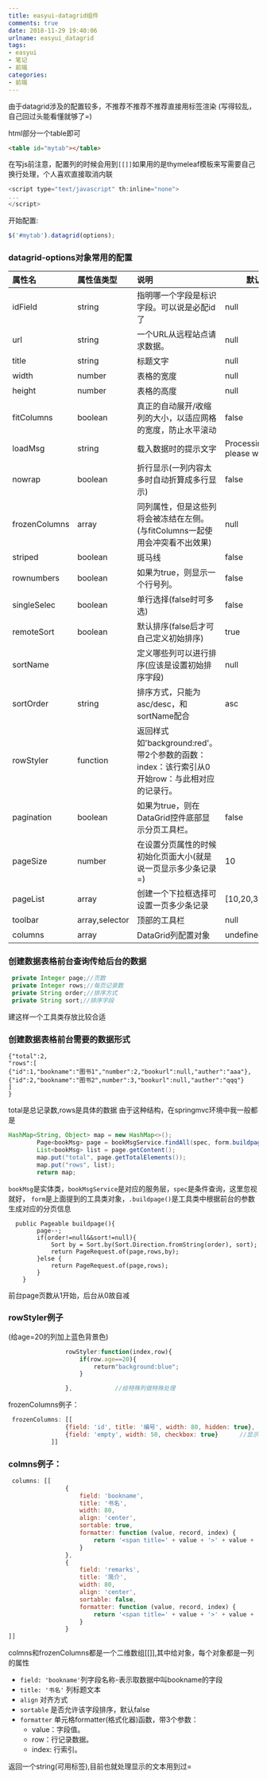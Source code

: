 ```yaml
---
title: easyui-datagrid组件
comments: true
date: 2018-11-29 19:40:06
urlname: easyui_datagrid
tags:
- easyui
- 笔记
- 前端
categories:
- 前端
---
```



由于datagrid涉及的配置较多，不推荐不推荐不推荐直接用标签渲染
(写得较乱，自己回过头能看懂就够了=)

html部分一个table即可
```html
<table id="mytab"></table>
```

在写js前注意，配置列的时候会用到`[[]]`如果用的是thymeleaf模板来写需要自己换行处理，个人喜欢直接取消内联
```javascript
<script type="text/javascript" th:inline="none">
...
</script>
```

开始配置:
```javascript
$('#mytab').datagrid(options);
```

### datagrid-options对象常用的配置

| 属性名 | 属性值类型 | 说明 | 默认值 |
| :--- | :----- | :------ | --- |
| idField | string | 指明哪一个字段是标识字段。可以说是必配id了 | null |
| url | string | 一个URL从远程站点请求数据。 | null |
| title | string | 标题文字 | null |
| width | number | 表格的宽度 | null |
| height |  number | 表格的高度 | null |
| fitColumns | boolean |  真正的自动展开/收缩列的大小，以适应网格的宽度，防止水平滚动 | false |
| loadMsg | string | 载入数据时的提示文字 | Processing, please wait … |
| nowrap | boolean | 折行显示(一列内容太多时自动折算成多行显示) | false |
| frozenColumns | array | 同列属性，但是这些列将会被冻结在左侧。(与fitColumns一起使用会冲突看不出效果) | null |
| striped | boolean | 斑马线 | false |
| rownumbers | boolean | 如果为true，则显示一个行号列。 | false |
| singleSelec | boolean | 单行选择(false时可多选) | false |
| remoteSort | boolean | 默认排序(false后才可自己定义初始排序) | true |
| sortName |  | 定义哪些列可以进行排序(应该是设置初始排序字段) | null |
| sortOrder | string | 排序方式，只能为asc/desc，和sortName配合 | asc |
| rowStyler | function | 返回样式如'background:red'。带2个参数的函数：index：该行索引从0开始row：与此相对应的记录行。 |  |
| pagination | boolean | 如果为true，则在DataGrid控件底部显示分页工具栏。 | false |
| pageSize | number | 在设置分页属性的时候初始化页面大小(就是说一页显示多少条记录=) | 10 |
| pageList | array | 创建一个下拉框选择可设置一页多少条记录 | [10,20,30,40,50] |
| toolbar |array,selector  | 顶部的工具栏 | null |
| columns | array | DataGrid列配置对象 | undefined |


### 创建数据表格前台查询传给后台的数据

```java
 private Integer page;//页数
 private Integer rows;//每页记录数
 private String order;//排序方式
 private String sort;//排序字段
```
建这样一个工具类存放比较合适

### 创建数据表格前台需要的数据形式

```
{"total":2,
"rows":[
{"id":1,"bookname":"图书1","number":2,"bookurl":null,"auther":"aaa"},
{"id":2,"bookname":"图书2",number":3,"bookurl":null,"auther":"qqq"}
]
}
```
total是总记录数,rows是具体的数据
由于这种结构，在springmvc环境中我一般都是
```java
HashMap<String, Object> map = new HashMap<>();
        Page<bookMsg> page = bookMsgService.findAll(spec, form.buildpage());
        List<bookMsg> list = page.getContent();
        map.put("total", page.getTotalElements());
        map.put("rows", list);
        return map;
```
`bookMsg`是实体类，`bookMsgService`是对应的服务层，`spec`是条件查询，这里忽视就好，
`form`是上面提到的工具类对象，`.buildpage()`是工具类中根据前台的参数生成对应的分页信息

```
  public Pageable buildpage(){
        page--;
        if(order!=null&&sort!=null){
            Sort by = Sort.by(Sort.Direction.fromString(order), sort);
            return PageRequest.of(page,rows,by);
        }else {
            return PageRequest.of(page,rows);
        }
    }
```
前台page页数从1开始，后台从0故自减



### rowStyler例子
(给age=20的列加上蓝色背景色)
```javascript
                rowStyler:function(index,row){
                    if(row.age==20){
                        return"background:blue";
                    }

                },            //给特殊列做特殊处理
```

frozenColumns例子：
```javascript
 frozenColumns: [[
                {field: 'id', title: '编号', width: 80, hidden: true},
                {field: 'empty', width: 50, checkbox: true}      //显示选择框,field值随便填个json数据中没有的即可
            ]]
```

### colmns例子：
```javascript
 columns: [[
                {
                    field: 'bookname',
                    title: '书名',
                    width: 80,
                    align: 'center',
                    sortable: true,
                    formatter: function (value, record, index) {
                        return '<span title=' + value + '>' + value + '</span>';
                    }
                },
				{
                    field: 'remarks',
                    title: '简介',
                    width: 80,
                    align: 'center',
                    sortable: false,
                    formatter: function (value, record, index) {
                        return '<span title=' + value + '>' + value + '</span>';
                    }
				}
]]
```
colmns和frozenColumns都是一个二维数组[[]],其中给对象，每个对象都是一列的属性
- `field: 'bookname'`列字段名称-表示取数据中叫bookname的字段
- `title: '书名'` 列标题文本
- `align` 对齐方式
- `sortable` 是否允许该字段排序，默认false
- `formatter` 单元格formatter(格式化器)函数，带3个参数：
   - value：字段值。
   - row：行记录数据。
   - index: 行索引。 

返回一个string(可用标签),目前也就处理显示的文本用到过=





